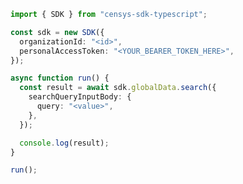 <!-- Start SDK Example Usage [usage] -->
```typescript
import { SDK } from "censys-sdk-typescript";

const sdk = new SDK({
  organizationId: "<id>",
  personalAccessToken: "<YOUR_BEARER_TOKEN_HERE>",
});

async function run() {
  const result = await sdk.globalData.search({
    searchQueryInputBody: {
      query: "<value>",
    },
  });

  console.log(result);
}

run();

```
<!-- End SDK Example Usage [usage] -->
